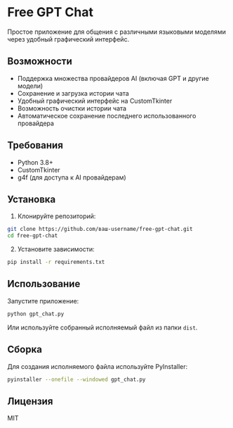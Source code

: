 # Free GPT Chat

Простое приложение для общения с различными языковыми моделями через удобный графический интерфейс.

## Возможности

- Поддержка множества провайдеров AI (включая GPT и другие модели)
- Сохранение и загрузка истории чата
- Удобный графический интерфейс на CustomTkinter
- Возможность очистки истории чата
- Автоматическое сохранение последнего использованного провайдера

## Требования

- Python 3.8+
- CustomTkinter
- g4f (для доступа к AI провайдерам)

## Установка

1. Клонируйте репозиторий:
```bash
git clone https://github.com/ваш-username/free-gpt-chat.git
cd free-gpt-chat
```

2. Установите зависимости:
```bash
pip install -r requirements.txt
```

## Использование

Запустите приложение:
```bash
python gpt_chat.py
```

Или используйте собранный исполняемый файл из папки `dist`.

## Сборка

Для создания исполняемого файла используйте PyInstaller:
```bash
pyinstaller --onefile --windowed gpt_chat.py
```

## Лицензия

MIT 